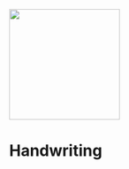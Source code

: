 <img height="200" width="auto" src="http://machinethink.net/images/ios11/CoreML.png">

# Handwriting

